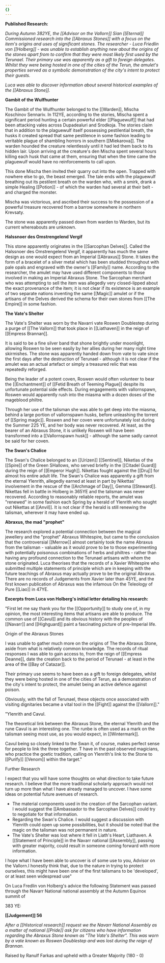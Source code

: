 ```yaml
---
{}
---
```


**Published Research:**

*During Autumn 382YE, the [[Advisor on the Vallorn]] Sian [[Eternal]] Commissioned research into the [[Abraxus Stones]] with a focus on the item's origins and uses of significant stones. The researcher - Luca Friedlin von [[Holberg]] - was unable to establish anything new about the origins of the stones apart from to confirm that they were most likely first used by the Terunael. Their primary use was apparently as a gift to foreign delegates. Whilst they were being hosted in one of the cities of the Terun, the amulet's properties served as a symbolic demonstration of the city's intent to protect their guests.*

*Luca was able to discover information about several historical examples of the [[Abraxus Stone]].*

**Gambit of the Wulfhunter**

The Gambit of the Wulfhunter belonged to the [[Warden]], Mischa Koschinov Sennariv. In 112YE, according to the stories, Mischa spent a significant period hunting a certain powerful elder [[Plaguewulf]] that had been attacking vales across Dupadealuri and Srodkoja. The stories claim that in addition to the plaguewulf itself possessing pestilential breath, the husks it created spread that same pestilence in some fashion leading to veritable plague of shambling horrors in southern [[Miekarova]]. The warden hounded the creature relentlessly until it had led them back to its hidden lair. Upon arriving at the creature's den Mischa spent several hours killing each husk that came at them, ensuring that when the time came the plaguewulf would have no reinforcements to call upon.

This done Mischa then invited their quarry out into the open. Trapped with nowhere else to go, the beast emerged. The tale ends with the plaguewulf breathing out its pestilent breath on the warden who, with a smirk, drank a simple Healing [[Potion]] - of which the warden had several at their belt - and charged the monster.

Mischa was victorious, and ascribed their success to the possession of a powerful treasure recovered from a barrow somewhere in northern Krevsaty.

The stone was apparently passed down from warden to Warden, but its current whereabouts are unknown.


**Halssnoer des Omstrengelend Vergif**

This stone apparently originates in the [[Sarcophan Delves]]. Called the Halssnoer des Omstrengelend Vergif, it apparently has much the same design as one would expect from an Imperial [[Abraxus]] Stone. It takes the form of a bracelet of a silver metal which has been studded throughout with pale opals and engraved with the owner's [[Family]] name. According to the researcher, the amulet may have used different components to those involved in making an Imperial Abraxus Stone. The Sarcophan merchant who was attempting to sell the item was allegedly very closed-lipped about the exact provenance of the item; it is not clear if its existence is an example of two separate nations inventing the same [[Magic]] amulet or if the artisans of the Delves derived the schema for their own stones from [[The Empire]] in some fashion.

**The Vate's Shelter**

The Vate's Shelter was worn by the Navarri vate Roswen Doublestep during a purge of [[The Vallorn]] that took place in [[Liathaven]] in the reign of [[Empress Brannan]].

It is said to be a fine silver band that shone brightly under moonlight, allowing Roswen to be seen easily by her allies during her many night time skirmishes. The stone was apparently handed down from vate to vate since the first days after the destruction of Terunael - although it is not clear if the amulet was an actual artefact or simply a treasured relic that was repeatedly reforged.

Being the leader of a potent coven, Roswen would often volunteer to bear the [[Enchantment]] of [[Fetid Breath of Teeming Plague]] despite its unfortunate potential side effects. During engagements with vallornspawn, Roswen would apparently rush into the miasma with a dozen doses of the mageblood philtre.

Through her use of the talisman she was able to get deep into the miasma, behind a large portion of vallornspawn husks, before unleashing the torrent of [[Spring magic]]. Roswen and her coven were unfortunately lost during the Summer 225 YE, and her body was never recovered. At least, as the bearer of an Abraxus Stone, it is unlikely Roswen will have been transformed into a [[Vallornspawn husk]] - although the same sadly cannot be said for her coven.

**The Swan's Chalice**

The Swan's Chalice belonged to an [[Urizen]] [[Sentinel]], Niketlas of the [[Spire]] of the Green SHallows, who served briefly in the [[Citadel Guard]] during the reign of [[Emperor Hugh]]. Nikettas fought against the [[Druj]] for almost his entire adult life. The Swan's Chalice was apparently a gift from the eternal Ylenrith, allegedly earned at least in part by Nikettas' involvement in the rescue of the [[Archmage of Day]], Gemma [[Steward]]. Nikettas fell in battle in Holberg in 365YE and the talisman was never recovered. According to reasonably reliable reports, the amulet was "renewed" in some fashion each Spring by a herald of Ylenrith who sought out Nikettas at [[Anvil]]. It is not clear if the herald is still renewing the talisman, wherever it may have ended up.

**Abraxus, the mad "prophet"**

The research explored a potential connection between the magical jewellery and the "prophet" Abraxus Whitespire, but came to the conclusion that the controversial [[Merrow]] almost certainly took the name Abraxus from the talisman - valuable as it would prove to be to those experimenting with potentially poisonous combinations of herbs and philtres - rather than having any profound connection to the Terunael artisans with whom the stone originated. Luca theorises that the records of a Xavier Whitespire who submitted multiple statements of principle which are in keeping with the future teachings of Abraxus may actually prove to be the original Abraxus. There are no records of Judgements from Xavier later than 45YE, and the first known publication of Abraxus was the infamous On the Teleology of Pure [[Liao]] in 47YE.

**Excerpts from Luca von Holberg's initial letter detailing his research:**

"First let me say thank you for the [[Opportunity]] to study one of, in my opinion, the most interesting items that artisans are able to produce. The common use of [[Cavul]] and its obvious history with the peoples of [[Navarr]] and [[Highguard]] paint a fascinating picture of pre-Imperial life.

Origin of the Abraxus Stones

I was unable to gather much more on the origins of The the Abraxus Stone, aside from what is relatively common knowledge. The records of ritual responses I was able to gain access to, from the reign of [[Empress Deanne]], date the creation back to the period of Terunael - at least in the area of the [[Bay of Catazar]].

Their primary use seems to have been as a gift to foreign delegates, whilst they were being hosted in one of the cities of Terun, as a demonstration of the city's intent to protect, the amulet being an active defence against poison.

Obviously, with the fall of Terunael, these objects once associated with visiting dignitaries became a vital tool in the [[Fight]] against the [[Vallorn]]."

"Ylenrith and Cavul.

The theoretical link between the Abraxus Stone, the eternal Ylenrith and the rune Cavul is an interesting one. The runbe is often used as a mark on the talisman seeing most use, as you would expect, in [[Wintermark]].

Cavul being so closely linked to the Swan it, of course, makes perfect sense for people to link the three together. T have in the past observed magicians, who practice the goetic tradition, calling on Ylenrith's link to the Stone to [[Purify]] [[Venom]] within the target."

Further Research

I expect that you will have some thoughts on what direction to take future research. I believe that the more traditional scholarly approach would not turn up more than what I have already managed to uncover. I have some ideas on potential future avenues of research.

- ﻿﻿The material components used in the creation of the Sarcophan variant. I would suggest the [[Ambassador to the Sarcophan Delves]] could try to negotiate for that information.
- ﻿﻿Regarding the Swan's Chalice. I would suggest a discussion with Ylenrith could open up some possibilities, but it should be noted that the magic on the talisman was not permanent in nature.
- ﻿﻿The Vate's Shelter was lost where it fell in Liath's Heart, Liathaven.  A [[Statement of Principle]] in the Navarr national [[Assembly]], passing with greater majority, could result in someone coming forward with more information.

I hope what I have been able to uncover is of some use to you, Advisor on the Vallorn.I honestly think that, due to the nature in trying to protect ourselves, this might have been one of the first talismans to be 'developed', or at least seen widespread use"

On Luca Fredlin von Holberg's advice the following Statement was passed through the Navarr National national assembly at the Autumn Equinox summit of

383 YE:

**[[Judgement]] 56**

*After a [[Historical research]] request we the Navarr National Assembly as a matter of national [[Pride]] ask for citizens who have information regarding the Abraxus Stone known as "The Vate's Shelter". This was worn by a vate known as Roswen Doublestep and was lost during the reign of Brannan.*

Raised by Ranulf Farkas and upheld with a Greater Majority (180 - 0)